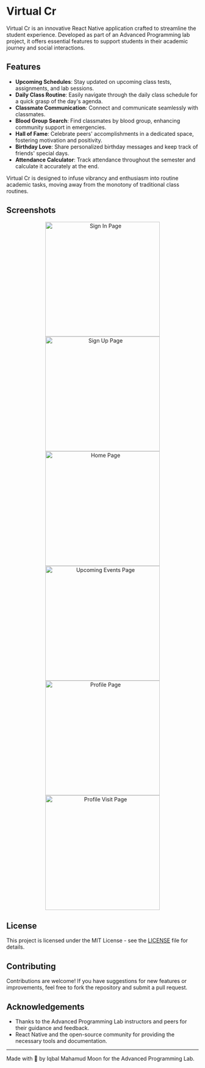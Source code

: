 # Virtual Cr

Virtual Cr is an innovative React Native application crafted to streamline the student experience. Developed as part of an Advanced Programming lab project, it offers essential features to support students in their academic journey and social interactions.

## Features

- **Upcoming Schedules**: Stay updated on upcoming class tests, assignments, and lab sessions.
- **Daily Class Routine**: Easily navigate through the daily class schedule for a quick grasp of the day's agenda.
- **Classmate Communication**: Connect and communicate seamlessly with classmates.
- **Blood Group Search**: Find classmates by blood group, enhancing community support in emergencies.
- **Hall of Fame**: Celebrate peers' accomplishments in a dedicated space, fostering motivation and positivity.
- **Birthday Love**: Share personalized birthday messages and keep track of friends' special days.
- **Attendance Calculator**: Track attendance throughout the semester and calculate it accurately at the end.

Virtual Cr is designed to infuse vibrancy and enthusiasm into routine academic tasks, moving away from the monotony of traditional class routines.

## Screenshots

<p align="center">
  <img src="screenshots/1.jpg" alt="Sign In Page" width="300"/>
  <img src="screenshots/2.jpg" alt="Sign Up Page" width="300"/>
  <img src="screenshots/3.jpg" alt="Home Page" width="300"/>
  <img src="screenshots/4.jpg" alt="Upcoming Events Page" width="300"/>
  <img src="screenshots/5.jpg" alt="Profile Page" width="300"/>
  <img src="screenshots/6.jpg" alt="Profile Visit Page" width="300"/>
</p>

## License

This project is licensed under the MIT License - see the [LICENSE](LICENSE) file for details.

## Contributing

Contributions are welcome! If you have suggestions for new features or improvements, feel free to fork the repository and submit a pull request.

## Acknowledgements

- Thanks to the Advanced Programming Lab instructors and peers for their guidance and feedback.
- React Native and the open-source community for providing the necessary tools and documentation.

---

Made with 💙 by Iqbal Mahamud Moon for the Advanced Programming Lab.
